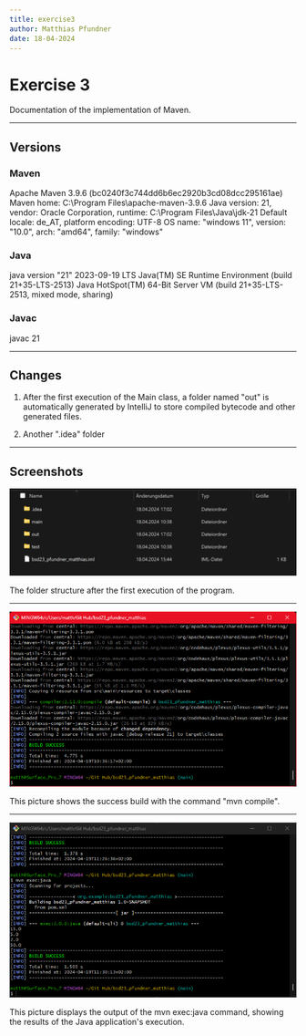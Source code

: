 ```yaml
---
title: exercise3
author: Matthias Pfundner
date: 18-04-2024
---
```


# Exercise 3

Documentation of the implementation of Maven.

---

## Versions
### Maven
Apache Maven 3.9.6 (bc0240f3c744dd6b6ec2920b3cd08dcc295161ae)
Maven home: C:\Program Files\apache-maven-3.9.6
Java version: 21, vendor: Oracle Corporation, runtime: C:\Program Files\Java\jdk-21
Default locale: de_AT, platform encoding: UTF-8
OS name: "windows 11", version: "10.0", arch: "amd64", family: "windows"

### Java
java version "21" 2023-09-19 LTS
Java(TM) SE Runtime Environment (build 21+35-LTS-2513)
Java HotSpot(TM) 64-Bit Server VM (build 21+35-LTS-2513, mixed mode, sharing)

### Javac
javac 21

---

## Changes
1. After the first execution of the Main class, a folder named "out" is automatically generated by IntelliJ
to store compiled bytecode and other generated files.


2. Another ".idea" folder

--- 

## Screenshots
![Folder structure](resources/images/ex3_1.png)

The folder structure after the first execution of the program. 

---

![mvn compile](resources/images/ex3_2.png)

This picture shows the success build with the command "mvn compile".

---

![mvn exec:java](resources/images/ex3_3.png)

This picture displays the output of the mvn exec:java command,
showing the results of the Java application's execution.






